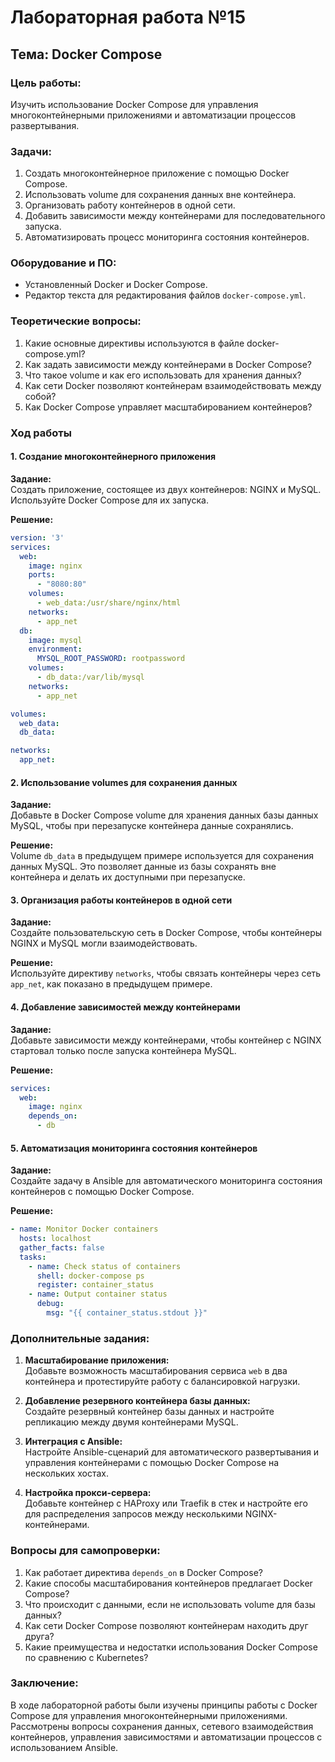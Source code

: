 
# Лабораторная работа №15
## Тема: Docker Compose

### Цель работы:
Изучить использование Docker Compose для управления многоконтейнерными приложениями и автоматизации процессов развертывания.

### Задачи:
1. Создать многоконтейнерное приложение с помощью Docker Compose.
2. Использовать volume для сохранения данных вне контейнера.
3. Организовать работу контейнеров в одной сети.
4. Добавить зависимости между контейнерами для последовательного запуска.
5. Автоматизировать процесс мониторинга состояния контейнеров.

### Оборудование и ПО:
- Установленный Docker и Docker Compose.
- Редактор текста для редактирования файлов `docker-compose.yml`.

### Теоретические вопросы:
1. Какие основные директивы используются в файле docker-compose.yml?
2. Как задать зависимости между контейнерами в Docker Compose?
3. Что такое volume и как его использовать для хранения данных?
4. Как сети Docker позволяют контейнерам взаимодействовать между собой?
5. Как Docker Compose управляет масштабированием контейнеров?

### Ход работы

#### 1. Создание многоконтейнерного приложения
**Задание:**  
Создать приложение, состоящее из двух контейнеров: NGINX и MySQL. Используйте Docker Compose для их запуска.

**Решение:**  
```yaml
version: '3'
services:
  web:
    image: nginx
    ports:
      - "8080:80"
    volumes:
      - web_data:/usr/share/nginx/html
    networks:
      - app_net
  db:
    image: mysql
    environment:
      MYSQL_ROOT_PASSWORD: rootpassword
    volumes:
      - db_data:/var/lib/mysql
    networks:
      - app_net

volumes:
  web_data:
  db_data:

networks:
  app_net:
```

#### 2. Использование volumes для сохранения данных
**Задание:**  
Добавьте в Docker Compose volume для хранения данных базы данных MySQL, чтобы при перезапуске контейнера данные сохранялись.

**Решение:**  
Volume `db_data` в предыдущем примере используется для сохранения данных MySQL. Это позволяет данные из базы сохранять вне контейнера и делать их доступными при перезапуске.

#### 3. Организация работы контейнеров в одной сети
**Задание:**  
Создайте пользовательскую сеть в Docker Compose, чтобы контейнеры NGINX и MySQL могли взаимодействовать.

**Решение:**  
Используйте директиву `networks`, чтобы связать контейнеры через сеть `app_net`, как показано в предыдущем примере.

#### 4. Добавление зависимостей между контейнерами
**Задание:**  
Добавьте зависимости между контейнерами, чтобы контейнер с NGINX стартовал только после запуска контейнера MySQL.

**Решение:**  
```yaml
services:
  web:
    image: nginx
    depends_on:
      - db
```

#### 5. Автоматизация мониторинга состояния контейнеров
**Задание:**  
Создайте задачу в Ansible для автоматического мониторинга состояния контейнеров с помощью Docker Compose.

**Решение:**  
```yaml
- name: Monitor Docker containers
  hosts: localhost
  gather_facts: false
  tasks:
    - name: Check status of containers
      shell: docker-compose ps
      register: container_status
    - name: Output container status
      debug:
        msg: "{{ container_status.stdout }}"
```

### Дополнительные задания:
1. **Масштабирование приложения:**  
Добавьте возможность масштабирования сервиса `web` в два контейнера и протестируйте работу с балансировкой нагрузки.

2. **Добавление резервного контейнера базы данных:**  
Создайте резервный контейнер базы данных и настройте репликацию между двумя контейнерами MySQL.

3. **Интеграция с Ansible:**  
Настройте Ansible-сценарий для автоматического развертывания и управления контейнерами с помощью Docker Compose на нескольких хостах.

4. **Настройка прокси-сервера:**  
Добавьте контейнер с HAProxy или Traefik в стек и настройте его для распределения запросов между несколькими NGINX-контейнерами.

### Вопросы для самопроверки:
1. Как работает директива `depends_on` в Docker Compose?
2. Какие способы масштабирования контейнеров предлагает Docker Compose?
3. Что происходит с данными, если не использовать volume для базы данных?
4. Как сети Docker Compose позволяют контейнерам находить друг друга?
5. Какие преимущества и недостатки использования Docker Compose по сравнению с Kubernetes?

### Заключение:
В ходе лабораторной работы были изучены принципы работы с Docker Compose для управления многоконтейнерными приложениями. Рассмотрены вопросы сохранения данных, сетевого взаимодействия контейнеров, управления зависимостями и автоматизации процессов с использованием Ansible.
